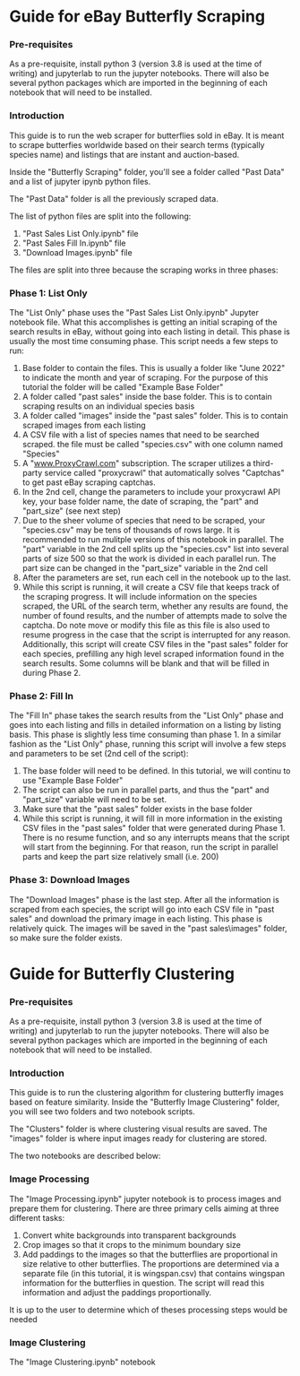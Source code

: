 # Guide for eBay Butterfly Scraping

### Pre-requisites

As a pre-requisite, install python 3 (version 3.8 is used at the time of writing) and jupyterlab to run the jupyter notebooks. There will also be several python packages which are imported in the beginning of each notebook that will need to be installed.

### Introduction

This guide is to run the web scraper for butterflies sold in eBay. It is meant to scrape butterfies worldwide based on their search terms (typically species name) and listings that are instant and auction-based.

Inside the "Butterfly Scraping" folder, you'll see a folder called "Past Data" and a list of jupyter ipynb python files.

The "Past Data" folder is all the previously scraped data. 

The list of python files are split into the following:

1. "Past Sales List Only.ipynb" file
2. "Past Sales Fill In.ipynb" file
3. "Download Images.ipynb" file

The files are split into three because the scraping works in three phases:

### Phase 1: List Only
The "List Only" phase uses the "Past Sales List Only.ipynb" Jupyter notebook file. What this accomplishes is getting an initial scraping of the search results in eBay, without going into each listing in detail. This phase is usually the most time consuming phase. This script needs a few steps to run:

1. Base folder to contain the files. This is usually a folder like "June 2022" to indicate the month and year of scraping. For the purpose of this tutorial the folder will be called "Example Base Folder"
2. A folder called "past sales" inside the base folder. This is to contain scraping results on an individual species basis
3. A folder called "images" inside the "past sales" folder. This is to contain scraped images from each listing
4. A CSV file with a list of species names that need to be searched scraped. the file must be called "species.csv" with one column named "Species"
5. A "www.ProxyCrawl.com" subscription. The scraper utilizes a third-party service called "proxycrawl" that automatically solves "Captchas" to get past eBay scraping captchas. 
6. In the 2nd cell, change the parameters to include your proxycrawl API key, your base folder name, the date of scraping, the "part" and "part_size" (see next step)
7. Due to the sheer volume of species that need to be scraped, your "species.csv" may be tens of thousands of rows large. It is recommended to run mulitple versions of this notebook in parallel. The "part" variable in the 2nd cell splits up the "species.csv" list into several parts of size 500 so that the work is divided in each parallel run. The part size can be changed in the "part_size" variable in the 2nd cell
8. After the parameters are set, run each cell in the notebook up to the last.
9. While this script is running, it will create a CSV file that keeps track of the scraping progress. It will include information on the species scraped, the URL of the search term, whether any results are found, the number of found results, and the number of attempts made to solve the captcha. Do note move or modify this file as this file is also used to resume progress in the case that the script is interrupted for any reason. Additionally, this script will create CSV files in the "past sales" folder for each species, prefilling any high level scraped information found in the search results. Some columns will be blank and that will be filled in during Phase 2.

### Phase 2: Fill In
The "Fill In" phase takes the search results from the "List Only" phase and goes into each listing and fills in detailed information on a listing by listing basis. This phase is slightly less time consuming than phase 1. In a similar fashion as the "List Only" phase, running this script will involve a few steps and parameters to be set (2nd cell of the script):

1. The base folder will need to be defined. In this tutorial, we will continu to use "Example Base Folder"
2. The script can also be run in parallel parts, and thus the "part" and "part_size" variable will need to be set.
3. Make sure that the "past sales" folder exists in the base folder
4. While this script is running, it will fill in more information in the existing CSV files in the "past sales" folder that were generated during Phase 1. There is no resume function, and so any interrupts means that the script will start from the beginning. For that reason, run the script in parallel parts and keep the part size relatively small (i.e. 200)

### Phase 3: Download Images
The "Download Images" phase is the last step. After all the information is scraped from each species, the script will go into each CSV file in "past sales" and download the primary image in each listing. This phase is relatively quick. The images will be saved in the "past sales\images" folder, so make sure the folder exists.

# Guide for Butterfly Clustering

### Pre-requisites

As a pre-requisite, install python 3 (version 3.8 is used at the time of writing) and jupyterlab to run the jupyter notebooks. There will also be several python packages which are imported in the beginning of each notebook that will need to be installed.

### Introduction

This guide is to run the clustering algorithm for clustering butterfly images based on feature similarity. Inside the "Butterfly Image Clustering" folder, you will see two folders and two notebook scripts.

The "Clusters" folder is where clustering visual results are saved. The "images" folder is where input images ready for clustering are stored.

The two notebooks are described below:

### Image Processing
The "Image Processing.ipynb" jupyter notebook is to process images and prepare them for clustering. There are three primary cells aiming at three different tasks:

1. Convert white backgrounds into transparent backgrounds
2. Crop images so that it crops to the minimum boundary size
3. Add paddings to the images so that the butterflies are proportional in size relative to other butterflies. The proportions are determined via a separate file (in this tutorial, it is wingspan.csv) that contains wingspan information for the butterflies in question. The script will read this information and adjust the paddings proportionally.

It is up to the user to determine which of theses processing steps would be needed

### Image Clustering
The "Image Clustering.ipynb" notebook
